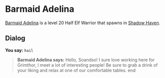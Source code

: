 # Barmaid Adelina



[Barmaid Adelina](/npc/150215) is a level 20 Half Elf Warrior that spawns in [Shadow Haven](/zone/150).



## Dialog

**You say:** `hail`



>**Barmaid Adelina says:** Hello, Soandso! I sure love working here for Grimthor, I meet a lot of interesting people! Be sure to grab a drink of your liking and relax at one of our comfortable tables.
end
